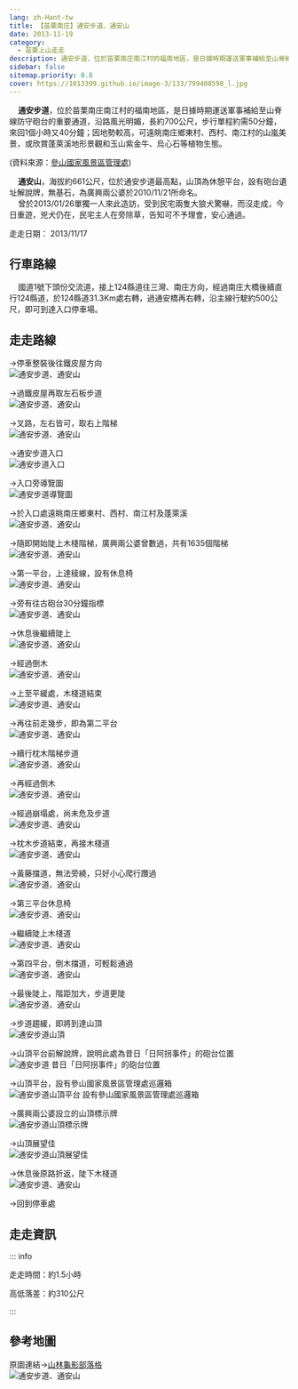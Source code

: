 ```yaml
---
lang: zh-Hant-tw
title: 【苗栗南庄】通安步道、通安山
date: 2013-11-19
category: 
  - 苗栗上山走走
description: 通安步道，位於苗栗南庄南江村的福南地區，是日據時期運送軍事補給至山脊線防守砲台的重要通道，沿路風光明媚，長約700公尺，步行單程約需50分鐘，來回1個小時又40分鐘；因地勢較高，可遠眺南庄鄉東村、西村、南江村的山嵐美景，或欣賞蓬萊溪地形景觀和玉山紫金牛、烏心石等植物生態。通安山，海拔約661公尺，位於通安步道最高點，山頂為休憩平台，設有砲台遺址解說牌，無基石，為廣興兩公婆於2010/11/21所命名。
sidebar: false
sitemap.priority: 0.8
cover: https://1013399.github.io/image-3/133/799408598_l.jpg
---
```


    **通安步道**，位於苗栗南庄南江村的福南地區，是日據時期運送軍事補給至山脊線防守砲台的重要通道，沿路風光明媚，長約700公尺，步行單程約需50分鐘，來回1個小時又40分鐘；因地勢較高，可遠眺南庄鄉東村、西村、南江村的山嵐美景，或欣賞蓬萊溪地形景觀和玉山紫金牛、烏心石等植物生態。

<!-- more -->

(資料來源：[參山國家風景區管理處](http://www.trimt-nsa.gov.tw/cht/unit_04_1_2.aspx?subsiteID=3&hotID=61))  

    **通安山**，海拔約661公尺，位於通安步道最高點，山頂為休憩平台，設有砲台遺址解說牌，無基石，為廣興兩公婆於2010/11/21所命名。  
    曾於2013/01/26單獨一人來此造訪，受到民宅兩隻大狼犬驚嚇，而沒走成，今日重遊，兇犬仍在，民宅主人在旁除草，告知可不予理會，安心通過。

走走日期： 2013/11/17

## 行車路線  
    國道1號下頭份交流道，接上124縣道往三灣、南庄方向，經過南庄大橋後續直行124縣道，於124縣道31.3Km處右轉，過通安橋再右轉，沿主線行駛約500公尺，即可到達入口停車場。

## 走走路線  
→停車整裝後往鐵皮屋方向  
![通安步道、通安山](https://1013399.github.io/image-3/133/799402481_l.jpg)

→過鐵皮屋再取左石板步道  
![通安步道、通安山](https://1013399.github.io/image-3/133/799402621_l.jpg)

→叉路，左右皆可，取右上階梯  
![通安步道、通安山](https://1013399.github.io/image-3/133/799402718_l.jpg)

→通安步道入口  
![通安步道入口](https://1013399.github.io/image-3/133/799402805_l.jpg)

→入口旁導覽圖  
![通安步道導覽圖](https://1013399.github.io/image-3/133/799402964_l.jpg)

→於入口處遠眺南庄鄉東村、西村、南江村及蓬萊溪  
![通安步道、通安山](https://1013399.github.io/image-3/133/799402885_l.jpg)

→隨即開始陡上木棧階梯，廣興兩公婆曾數過，共有1635個階梯  
![通安步道、通安山](https://1013399.github.io/image-3/133/799403047_l.jpg)

→第一平台，上達稜線，設有休息椅  
![通安步道、通安山](https://1013399.github.io/image-3/133/799403149_l.jpg)

→旁有往古砲台30分鐘指標  
![通安步道、通安山](https://1013399.github.io/image-3/133/799403250_l.jpg)

→休息後繼續陡上  
![通安步道、通安山](https://1013399.github.io/image-3/133/799403412_l.jpg)

→經過倒木  
![通安步道、通安山](https://1013399.github.io/image-3/133/799403759_l.jpg)

→上至平緩處，木棧道結束  
![通安步道、通安山](https://1013399.github.io/image-3/133/799403891_l.jpg)

→再往前走幾步，即為第二平台  
![通安步道、通安山](https://1013399.github.io/image-3/133/799404018_l.jpg)

→續行枕木階梯步道  
![通安步道、通安山](https://1013399.github.io/image-3/133/799404180_l.jpg)

→再經過倒木  
![通安步道、通安山](https://1013399.github.io/image-3/133/799405826_l.jpg)

→經過崩塌處，尚未危及步道  
![通安步道、通安山](https://1013399.github.io/image-3/133/799406054_l.jpg)

→枕木步道結束，再接木棧道  
![通安步道、通安山](https://1013399.github.io/image-3/133/799406487_l.jpg)

→黃藤擋道，無法旁繞，只好小心爬行躦過  
![通安步道、通安山](https://1013399.github.io/image-3/133/799406750_l.jpg)

→第三平台休息椅  
![通安步道、通安山](https://1013399.github.io/image-3/133/799407007_l.jpg)

→繼續陡上木棧道  
![通安步道、通安山](https://1013399.github.io/image-3/133/799407292_l.jpg)

→第四平台，倒木擋道，可輕鬆通過  
![通安步道、通安山](https://1013399.github.io/image-3/133/799407525_l.jpg)

→最後陡上，階距加大，步道更陡  
![通安步道、通安山](https://1013399.github.io/image-3/133/799407702_l.jpg)

→步道趨緩，即將到達山頂  
![通安步道山頂](https://1013399.github.io/image-3/133/799407911_l.jpg)

→山頂平台前解說牌，說明此處為昔日「日阿拐事件」的砲台位置  
![通安步道 昔日「日阿拐事件」的砲台位置](https://1013399.github.io/image-3/133/799408107_l.jpg)

→山頂平台，設有參山國家風景區管理處巡邏箱  
![通安步道山頂平台 設有參山國家風景區管理處巡邏箱](https://1013399.github.io/image-3/133/799408402_l.jpg)

→廣興兩公婆設立的山頂標示牌  
![通安步道山頂標示牌](https://1013399.github.io/image-3/133/799408849_l.jpg)

→山頂展望佳  
![通安步道山頂展望佳](https://1013399.github.io/image-3/133/799408598_l.jpg)

→休息後原路折返，陡下木棧道  
![通安步道、通安山](https://1013399.github.io/image-3/133/799409212_l.jpg)

→回到停車處

## 走走資訊

::: info

走走時間：約1.5小時

高低落差：約310公尺

:::

## 參考地圖  
原圖連結→[山林龜影部落格](http://blog.yam.com/ppapago2010/article/71012628)  
![通安步道、通安山](https://1013399.github.io/image-3/133/799411884_l.jpg)